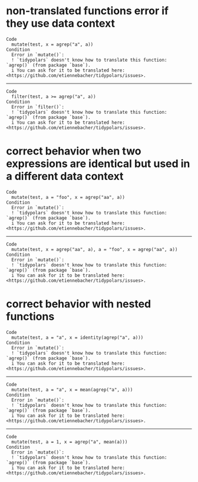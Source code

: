 # non-translated functions error if they use data context

    Code
      mutate(test, x = agrep("a", a))
    Condition
      Error in `mutate()`:
      ! `tidypolars` doesn't know how to translate this function: `agrep()` (from package `base`).
      i You can ask for it to be translated here: <https://github.com/etiennebacher/tidypolars/issues>.

---

    Code
      filter(test, a >= agrep("a", a))
    Condition
      Error in `filter()`:
      ! `tidypolars` doesn't know how to translate this function: `agrep()` (from package `base`).
      i You can ask for it to be translated here: <https://github.com/etiennebacher/tidypolars/issues>.

# correct behavior when two expressions are identical but used in a different data context

    Code
      mutate(test, a = "foo", x = agrep("aa", a))
    Condition
      Error in `mutate()`:
      ! `tidypolars` doesn't know how to translate this function: `agrep()` (from package `base`).
      i You can ask for it to be translated here: <https://github.com/etiennebacher/tidypolars/issues>.

---

    Code
      mutate(test, x = agrep("aa", a), a = "foo", x = agrep("aa", a))
    Condition
      Error in `mutate()`:
      ! `tidypolars` doesn't know how to translate this function: `agrep()` (from package `base`).
      i You can ask for it to be translated here: <https://github.com/etiennebacher/tidypolars/issues>.

# correct behavior with nested functions

    Code
      mutate(test, a = "a", x = identity(agrep("a", a)))
    Condition
      Error in `mutate()`:
      ! `tidypolars` doesn't know how to translate this function: `agrep()` (from package `base`).
      i You can ask for it to be translated here: <https://github.com/etiennebacher/tidypolars/issues>.

---

    Code
      mutate(test, a = "a", x = mean(agrep("a", a)))
    Condition
      Error in `mutate()`:
      ! `tidypolars` doesn't know how to translate this function: `agrep()` (from package `base`).
      i You can ask for it to be translated here: <https://github.com/etiennebacher/tidypolars/issues>.

---

    Code
      mutate(test, a = 1, x = agrep("a", mean(a)))
    Condition
      Error in `mutate()`:
      ! `tidypolars` doesn't know how to translate this function: `agrep()` (from package `base`).
      i You can ask for it to be translated here: <https://github.com/etiennebacher/tidypolars/issues>.

